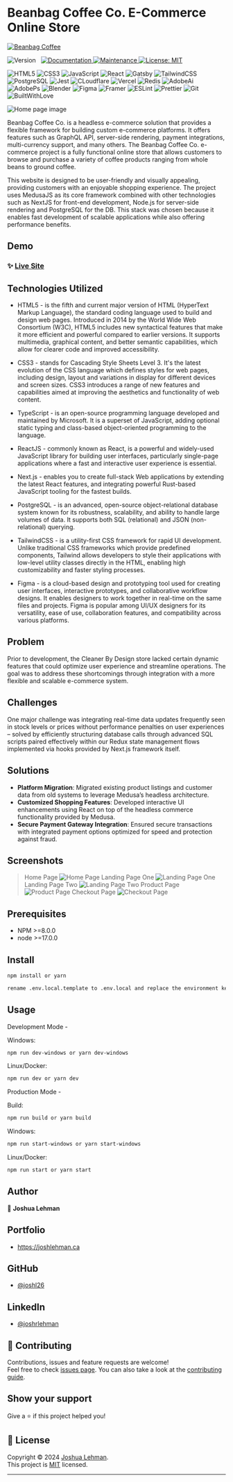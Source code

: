 
# Beanbag Coffee Co. E-Commerce Online Store

[![Beanbag Coffee](https://img.shields.io/endpoint?url=https://cloud.cypress.io/badge/detailed/f8fshe&style=flat&logo=cypress)](https://cloud.cypress.io/projects/f8fshe/runs)

<div>
  <img alt="Version" src="https://img.shields.io/badge/version-1.0.0-blue.svg?cacheSeconds=2592000" />
  <img alt="" src="https://img.shields.io/badge/npm-%3E%3D8.0.0-blue.svg" />
  <img alt="" src="https://img.shields.io/badge/node-%3E%3D17.0.0-blue.svg" />
  <a href="https://github.com/joshl26/nextjs-medusa-beanbag#readme" target="_blank">
    <img alt="Documentation" src="https://img.shields.io/badge/documentation-yes-brightgreen.svg" />
  </a>
  <a href="https://github.com/joshl26/nextjs-medusa-beanbag/graphs/commit-activity" target="_blank">
    <img alt="Maintenance" src="https://img.shields.io/badge/Maintained%3F-yes-green.svg" />
  </a>
  <a href="https://github.com/joshl26/nextjs-medusa-beanbag/blob/master/LICENSE" target="_blank">
    <img alt="License: MIT" src="https://img.shields.io/github/license/joshl26/nextjs-medusa-beanbag" />
  </a>
</p>

![HTML5](https://img.shields.io/badge/HTML5-E34F26?style=for-the-badge&logo=html5&logoColor=white)
![CSS3](https://img.shields.io/badge/css3-%231572B6.svg?style=for-the-badge&logo=css3&logoColor=white)
![JavaScript](https://img.shields.io/badge/JavaScript-323330?style=for-the-badge&logo=javascript&logoColor=F7DF1E)
![React](<https://img.shields.io/badge/React-20232A?style=for-the-badge&logo=react&logoColor=61DAFB>)
![Gatsby](https://img.shields.io/badge/Gatsby-663399?style=for-the-badge&logo=gatsby&logoColor=white)
![TailwindCSS](https://img.shields.io/badge/Tailwind_CSS-38B2AC?style=for-the-badge&logo=tailwind-css&logoColor=white)
![PostgreSQL](https://img.shields.io/badge/PostgreSQL-316192?style=for-the-badge&logo=postgresql&logoColor=white)
![Jest](https://img.shields.io/badge/Jest-323330?style=for-the-badge&logo=Jest&logoColor=white)
![CLoudflare](https://img.shields.io/badge/Cloudflare-F38020?style=for-the-badge&logo=Cloudflare&logoColor=white)
![Vercel](https://img.shields.io/badge/Vercel-000000?style=for-the-badge&logo=vercel&logoColor=white)
![Redis](https://img.shields.io/badge/redis-%23DD0031.svg?&style=for-the-badge&logo=redis&logoColor=white)
![AdobeAi](https://img.shields.io/badge/Adobe%20Illustrator-FF9A00?style=for-the-badge&logo=adobe%20illustrator&logoColor=white)
![AdobePs](https://img.shields.io/badge/Adobe%20Photoshop-31A8FF?style=for-the-badge&logo=Adobe%20Photoshop&logoColor=black)
![Blender](https://img.shields.io/badge/blender-%23F5792A.svg?style=for-the-badge&logo=blender&logoColor=white)
![Figma](https://img.shields.io/badge/Figma-F24E1E?style=for-the-badge&logo=figma&logoColor=white)
![Framer](https://img.shields.io/badge/Framer-black?style=for-the-badge&logo=framer&logoColor=blue)
![ESLint](https://img.shields.io/badge/eslint-3A33D1?style=for-the-badge&logo=eslint&logoColor=white)
![Prettier](https://img.shields.io/badge/prettier-1A2C34?style=for-the-badge&logo=prettier&logoColor=F7BA3E)
![Git](https://img.shields.io/badge/GIT-E44C30?style=for-the-badge&logo=git&logoColor=white)
![BuiltWithLove](http://ForTheBadge.com/images/badges/built-with-love.svg)

![Home page image](https://raw.githubusercontent.com/joshl26/joshl26/main/assets/beanbag-coffee-1.png)

Beanbag Coffee Co. is a headless e-commerce solution that provides a flexible framework for building custom e-commerce platforms. It offers features such as GraphQL API, server-side rendering, payment integrations, multi-currency support, and many others. The Beanbag Coffee Co. e-commerce project is a fully functional online store that allows customers to browse and purchase a variety of coffee
products ranging from whole beans to ground coffee.

This website is designed to be user-friendly and visually appealing, providing customers with an enjoyable shopping experience. The project uses MedusaJS as its core framework combined with other technologies such as NextJS for front-end development, Node.js for server-side rendering and PostgreSQL for the DB. This stack was chosen because it enables fast development of scalable applications
while also offering performance benefits.

## Demo

### ✨ [Live Site](https://storefront-git-main-joshl26.vercel.app/)

## Technologies Utilized

- HTML5 - is the fifth and current major version of HTML (HyperText Markup Language), the standard coding language used to build and design web pages. Introduced in 2014 by the World Wide Web Consortium (W3C), HTML5 includes new syntactical features that make it more efficient and powerful compared to earlier versions. It supports multimedia, graphical content, and better semantic capabilities, which allow for clearer code and improved accessibility.

- CSS3 - stands for Cascading Style Sheets Level 3. It's the latest evolution of the CSS language which defines styles for web pages, including design, layout and variations in display for different devices and screen sizes. CSS3 introduces a range of new features and capabilities aimed at improving the aesthetics and functionality of web content.

- TypeScript - is an open-source programming language developed and maintained by Microsoft. It is a superset of JavaScript, adding optional static typing and class-based object-oriented programming to the language.

- ReactJS - commonly known as React, is a powerful and widely-used JavaScript library for building user interfaces, particularly single-page applications where a fast and interactive user experience is essential.

- Next.js - enables you to create full-stack Web applications by extending the latest React features, and integrating powerful Rust-based JavaScript tooling for the fastest builds.

- PostgreSQL - is an advanced, open-source object-relational database system known for its robustness, scalability, and ability to handle large volumes of data. It supports both SQL (relational) and JSON (non-relational) querying.

- TailwindCSS - is a utility-first CSS framework for rapid UI development. Unlike traditional CSS frameworks which provide predefined components, Tailwind allows developers to style their applications with low-level utility classes directly in the HTML, enabling high customizability and faster styling processes.

- Figma - is a cloud-based design and prototyping tool used for creating user interfaces, interactive prototypes, and collaborative workflow designs. It enables designers to work together in real-time on the same files and projects. Figma is popular among UI/UX designers for its versatility, ease of use, collaboration features, and compatibility across various platforms.

## Problem

Prior to development, the Cleaner By Design store lacked certain dynamic features that could optimize user experience and streamline operations. The goal was to address these shortcomings through integration with a more flexible and scalable e-commerce system.

## Challenges

One major challenge was integrating real-time data updates frequently seen in stock levels or prices without performance penalties on user experiences – solved by efficiently structuring database calls through advanced SQL scripts paired effectively within our Redux state management flows implemented via hooks provided by Next.js framework itself.

## Solutions

- **Platform Migration**: Migrated existing product listings and customer data from old systems to leverage Medusa’s headless architecture.
- **Customized Shopping Features**: Developed interactive UI enhancements using React on top of the headless commerce functionality provided by Medusa.
- **Secure Payment Gateway Integration**: Ensured secure transactions with integrated payment options optimized for speed and protection against fraud.

## Screenshots

> Home Page
> ![Home Page](https://raw.githubusercontent.com/joshl26/joshl26/main/assets/beanbag-coffee-1a.png)
> Landing Page One
> ![Landing Page One](https://raw.githubusercontent.com/joshl26/joshl26/main/assets/beanbag-coffee-1.png)
>Landing Page Two
> ![Landing Page Two](https://raw.githubusercontent.com/joshl26/joshl26/main/assets/beanbag-coffee-1b.png)
> Product Page
> ![Product Page](https://raw.githubusercontent.com/joshl26/joshl26/main/assets/beanbag-coffee-2a.png)
> Checkout Page
> ![Checkout Page](https://raw.githubusercontent.com/joshl26/joshl26/main/assets/beanbag-coffee-3.png)

## Prerequisites

- NPM >=8.0.0
- node >=17.0.0

## Install

```sh
npm install or yarn
```

```sh
rename .env.local.template to .env.local and replace the environment key values with your own. You will need both an emailjs and a cloudinary account and the appropriate public keys.
```

## Usage

Development Mode -

Windows:

```sh
npm run dev-windows or yarn dev-windows
```

Linux/Docker:

```sh
npm run dev or yarn dev
```

Production Mode -

Build:

```sh
npm run build or yarn build
```

Windows:

```sh
npm run start-windows or yarn start-windows
```

Linux/Docker:

```sh
npm run start or yarn start
```

## Author

👤 **Joshua Lehman**

## Portfolio

- <https://joshlehman.ca>

## GitHub

- [@joshl26](https://github.com/joshl26)

## LinkedIn

- [@joshrlehman](https://linkedin.com/in/joshrlehman)

## 🤝 Contributing

Contributions, issues and feature requests are welcome!<br /> Feel free to check [issues page](https://github.com/joshl26/nextjs-medusa-beanbag/issues). You can also take a look at the [contributing guide](https://github.com/joshl26/nextjs-medusa-beanbag/blob/master/CONTRIBUTING.md).

## Show your support

Give a ⭐️ if this project helped you!

## 📝 License

Copyright © 2024 [Joshua Lehman](https://github.com/joshl26).<br />
This project is [MIT](https://github.com/joshl26/nextjs-medusa-beanbag/blob/master/LICENSE) licensed.

---
